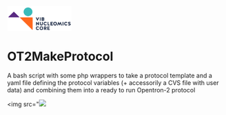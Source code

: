 <img src="https://raw.githubusercontent.com/Nucleomics-VIB/Opentrons/main/pictures/NC_logo.png" width=150px>

# OT2MakeProtocol

A bash script with some php wrappers to take a protocol template and a yaml file defining the protocol variables (+ accessorily a CVS file with user data) and combining them into a ready to run Opentron-2 protocol

<img src="<img src="https://raw.githubusercontent.com/Nucleomics-VIB/Opentrons/main/pictures/OT2MakeProtocol.png" width=900px>
